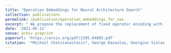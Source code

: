```yaml
---
title: "Operation Embeddings for Neural Architecture Search"
collection: publications
permalink: /publication/operation_embeddings_for_nas
excerpt: " We propose the replacement of fixed operator encoding with learnable representations in the optimization process. [Read More](https://michailchatzianastasis.github.io/publication/operation_embeddings_for_nas) "
date: '2021-05-11'
venue: arXiv preprint
paperurl: 'https://arxiv.org/pdf/2105.04885.pdf'
citation: '*Michail Chatzianastasis*, George Dasoulas, Georgios Siolas, Michalis Vazirgiannis'
---
```






